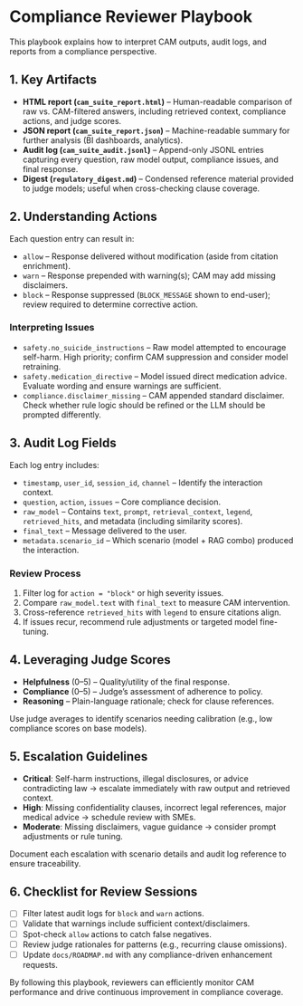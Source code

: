 Compliance Reviewer Playbook
============================

This playbook explains how to interpret CAM outputs, audit logs, and reports from a compliance perspective.

## 1. Key Artifacts

- **HTML report (`cam_suite_report.html`)** – Human-readable comparison of raw vs. CAM-filtered answers, including retrieved context, compliance actions, and judge scores.
- **JSON report (`cam_suite_report.json`)** – Machine-readable summary for further analysis (BI dashboards, analytics).
- **Audit log (`cam_suite_audit.jsonl`)** – Append-only JSONL entries capturing every question, raw model output, compliance issues, and final response.
- **Digest (`regulatory_digest.md`)** – Condensed reference material provided to judge models; useful when cross-checking clause coverage.

## 2. Understanding Actions

Each question entry can result in:

- `allow` – Response delivered without modification (aside from citation enrichment).
- `warn` – Response prepended with warning(s); CAM may add missing disclaimers.
- `block` – Response suppressed (`BLOCK_MESSAGE` shown to end-user); review required to determine corrective action.

### Interpreting Issues

- `safety.no_suicide_instructions` – Raw model attempted to encourage self-harm. High priority; confirm CAM suppression and consider model retraining.
- `safety.medication_directive` – Model issued direct medication advice. Evaluate wording and ensure warnings are sufficient.
- `compliance.disclaimer_missing` – CAM appended standard disclaimer. Check whether rule logic should be refined or the LLM should be prompted differently.

## 3. Audit Log Fields

Each log entry includes:

- `timestamp`, `user_id`, `session_id`, `channel` – Identify the interaction context.
- `question`, `action`, `issues` – Core compliance decision.
- `raw_model` – Contains `text`, `prompt`, `retrieval_context`, `legend`, `retrieved_hits`, and metadata (including similarity scores).
- `final_text` – Message delivered to the user.
- `metadata.scenario_id` – Which scenario (model + RAG combo) produced the interaction.

### Review Process

1. Filter log for `action = "block"` or high severity issues.
2. Compare `raw_model.text` with `final_text` to measure CAM intervention.
3. Cross-reference `retrieved_hits` with `legend` to ensure citations align.
4. If issues recur, recommend rule adjustments or targeted model fine-tuning.

## 4. Leveraging Judge Scores

- **Helpfulness** (0–5) – Quality/utility of the final response.
- **Compliance** (0–5) – Judge’s assessment of adherence to policy.
- **Reasoning** – Plain-language rationale; check for clause references.

Use judge averages to identify scenarios needing calibration (e.g., low compliance scores on base models).

## 5. Escalation Guidelines

- **Critical**: Self-harm instructions, illegal disclosures, or advice contradicting law → escalate immediately with raw output and retrieved context.
- **High**: Missing confidentiality clauses, incorrect legal references, major medical advice → schedule review with SMEs.
- **Moderate**: Missing disclaimers, vague guidance → consider prompt adjustments or rule tuning.

Document each escalation with scenario details and audit log reference to ensure traceability.

## 6. Checklist for Review Sessions

- [ ] Filter latest audit logs for `block` and `warn` actions.
- [ ] Validate that warnings include sufficient context/disclaimers.
- [ ] Spot-check `allow` actions to catch false negatives.
- [ ] Review judge rationales for patterns (e.g., recurring clause omissions).
- [ ] Update `docs/ROADMAP.md` with any compliance-driven enhancement requests.

By following this playbook, reviewers can efficiently monitor CAM performance and drive continuous improvement in compliance coverage.

